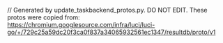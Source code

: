 // Generated by update_taskbackend_protos.py. DO NOT EDIT.
These protos were copied from:
https://chromium.googlesource.com/infra/luci/luci-go/+/729c25a59dc20f3ca0f837a34065932561ec1347/resultdb/proto/v1
